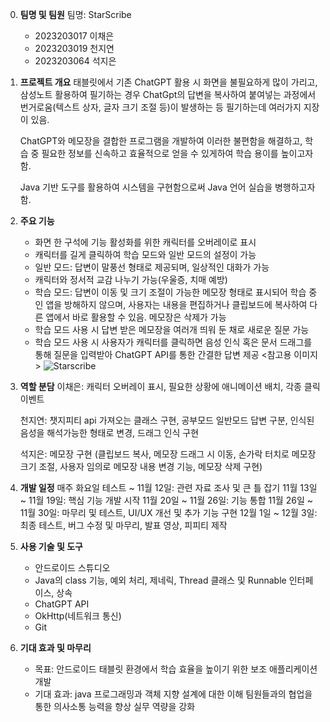 0. **팀명 및 팀원**
    팀명: StarScribe
    - 2023203017 이채은
    - 2023203019 천지연
    - 2023203064 석지은

1. **프로젝트 개요**
    태블릿에서 기존 ChatGPT 활용 시 화면을 불필요하게 많이 가리고, 삼성노트 활용하여 필기하는 경우 ChatGpt의 답변을 복사하여 붙여넣는 과정에서 번거로움(텍스트 상자, 글자 크기 조절 등)이 발생하는 등 필기하는데 여러가지 지장이 있음.

    ChatGPT와 메모장을 결합한 프로그램을 개발하여 이러한 불편함을 해결하고, 학습 중 필요한 정보를 신속하고 효율적으로 얻을 수 있게하여 학습 용이를 높이고자 함.
    
    Java 기반 도구를 활용하여 시스템을 구현함으로써 Java 언어 실습을 병행하고자 함.

2. **주요 기능**
     - 화면 한 구석에 기능 활성화를 위한 캐릭터를 오버레이로 표시
     - 캐릭터를 길게 클릭하여 학습 모드와 일반 모드의 설정이 가능
     - 일반 모드: 답변이 말풍선 형태로 제공되며, 일상적인 대화가 가능
     - 캐릭터와 정서적 교감 나누기 가능(우울증, 치매 예방)
     - 학습 모드: 답변이 이동 및 크기 조절이 가능한 메모장 형태로 표시되어 학습 중인 앱을 방해하지 않으며, 사용자는 내용을 편집하거나 클립보드에 복사하여 다른 앱에서 바로 활용할 수 있음. 메모장은 삭제가 가능
     - 학습 모드 사용 시 답변 받은 메모장을 여러개 띄워 둔 채로 새로운 질문 가능
     - 학습 모드 사용 시 사용자가 캐릭터를 클릭하면 음성 인식 혹은 문서 드래그를 통해 질문을 입력받아 ChatGPT API를 통한 간결한 답변 제공
     <참고용 이미지>
     ![Starscribe](https://github.com/user-attachments/assets/df4e0fd5-99f6-4db0-b4b2-ee578ab6bb46)

3. **역할 분담** 
    이채은: 캐릭터 오버레이 표시, 필요한 상황에 애니메이션 배치, 각종 클릭 이벤트

    천지연: 챗지피티 api 가져오는 클래스 구현, 공부모드 일반모드 답변 구분, 인식된 음성을 해석가능한 형태로 변경, 드래그 인식 구현

    석지은: 메모장 구현 (클립보드 복사, 메모장 드래그 시 이동, 손가락 터치로 메모장 크기 조절, 사용자 임의로 메모장 내용 변경 기능, 메모장 삭제 구현)

4. **개발 일정**
    매주 화요일 테스트
    ~ 11월 12일: 관련 자료 조사 및 큰 틀 잡기
    11월 13일 ~ 11월 19일: 핵심 기능 개발 시작
    11월 20일 ~ 11월 26일: 기능 통합
    11월 26일 ~ 11월 30일: 마무리 및 테스트, UI/UX 개선 및 추가 기능 구현
    12월 1일 ~ 12월 3일: 최종 테스트, 버그 수정 및 마무리, 발표 영상, 피피티 제작

5. **사용 기술 및 도구** 
    - 안드로이드 스튜디오
    - Java의 class 기능, 예외 처리, 제네릭, Thread 클래스 및 Runnable 인터페이스, 상속
    - ChatGPT API
    - OkHttp(네트워크 통신)
    - Git

6. **기대 효과 및 마무리** 
    - 목표: 안드로이드 태블릿 환경에서 학습 효율을 높이기 위한 보조 애플리케이션 개발
    - 기대 효과: 
    java 프로그래밍과 객체 지향 설계에 대한 이해
    팀원들과의 협업을 통한 의사소통 능력을 향상
    실무 역량을 강화
